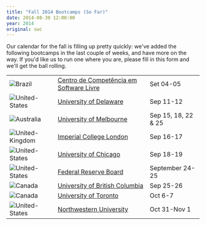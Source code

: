 ```yaml
---
title: "Fall 2014 Bootcamps (So Far)"
date: 2014-08-30 12:00:00
year: 2014
original: swc
---
```

<p>
  Our calendar for the fall is filling up pretty quickly:
  we've added the following bootcamps in the last couple of weeks,
  and have more on the way.
  If you'd like us to run one where you are,
  please fill in this form
  and we'll get the ball rolling.
</p>
<table class="table table-striped">
  <tr>
    <td><img src="{{site.github.url}}/files/flags/16/Brazil.png" alt="Brazil" /></td>
    <td class="link"><a href="http://r-gaia-cs.github.io/2014-09-04-ccsl/">Centro de Compet&ecirc;ncia em Software Livre</a></td>
    <td class="date">Set 04-05</td>
  </tr>
  <tr>
    <td><img src="{{site.github.url}}/files/flags/16/United-States.png" alt="United-States" /></td>
    <td class="link"><a href="http://jrherr.github.io/2014-09-11-udel/">University of Delaware</a></td>
    <td class="date">Sep 11-12</td>
  </tr>
  <tr>
    <td><img src="{{site.github.url}}/files/flags/16/Australia.png" alt="Australia" /></td>
    <td class="link"><a href="http://resbaz.github.io/2014-09-15-unimelb/">University of Melbourne</a></td>
    <td class="date">Sep 15, 18, 22 & 25</td>
  </tr>
  <tr>
    <td><img src="{{site.github.url}}/files/flags/16/United-Kingdom.png" alt="United-Kingdom" /></td>
    <td class="link"><a href="http://hpcarcher.github.io/2014-09-16-imperial/">Imperial College London</a></td>
    <td class="date">Sep 16-17</td>
  </tr>
  <tr>
    <td><img src="{{site.github.url}}/files/flags/16/United-States.png" alt="United-States" /></td>
    <td class="link"><a href="http://jdblischak.github.io/2014-09-18-chicago/">University of Chicago</a></td>
    <td class="date">Sep 18-19</td>
  </tr>
  <tr>
    <td><img src="{{site.github.url}}/files/flags/16/United-States.png" alt="United-States" /></td>
    <td class="link"><a href="http://chendaniely.github.io/2014-09-24-frb/">Federal Reserve Board</a></td>
    <td class="date">September 24-25</td>
  </tr>
  <tr>
    <td><img src="{{site.github.url}}/files/flags/16/Canada.png" alt="Canada" /></td>
    <td class="link"><a href="http://douglatornell.github.io/2014-09-25-ubc/">University of British Columbia</a></td>
    <td class="date">Sep 25-26</td>
  </tr>
  <tr>
    <td><img src="{{site.github.url}}/files/flags/16/Canada.png" alt="Canada" /></td>
    <td class="link"><a href="http://swcarpentry.github.io/2014-10-06-toronto/">University of Toronto</a></td>
    <td class="date">Oct 6-7</td>
  </tr>
  <tr>
    <td><img src="{{site.github.url}}/files/flags/16/United-States.png" alt="United-States" /></td>
    <td class="link"><a href="http://karthik.github.io/2014-10-30-nw/">Northwestern University</a></td>
    <td class="date">Oct 31-Nov 1</td>
  </tr>
</table>

